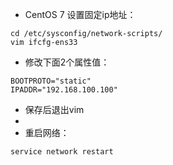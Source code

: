 - CentOS 7 设置固定ip地址：
```
cd /etc/sysconfig/network-scripts/
vim ifcfg-ens33
```
- 修改下面2个属性值：
```
BOOTPROTO="static"
IPADDR="192.168.100.100"
```
- 保存后退出vim
- 
- 重启网络：
```
service network restart
```
